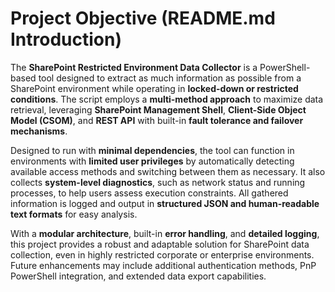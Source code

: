 # **Project Objective (README.md Introduction)**  

The **SharePoint Restricted Environment Data Collector** is a PowerShell-based tool designed to extract as much information as possible from a SharePoint environment while operating in **locked-down or restricted conditions**. The script employs a **multi-method approach** to maximize data retrieval, leveraging **SharePoint Management Shell**, **Client-Side Object Model (CSOM)**, and **REST API** with built-in **fault tolerance and failover mechanisms**.  

Designed to run with **minimal dependencies**, the tool can function in environments with **limited user privileges** by automatically detecting available access methods and switching between them as necessary. It also collects **system-level diagnostics**, such as network status and running processes, to help users assess execution constraints. All gathered information is logged and output in **structured JSON and human-readable text formats** for easy analysis.  

With a **modular architecture**, built-in **error handling**, and **detailed logging**, this project provides a robust and adaptable solution for SharePoint data collection, even in highly restricted corporate or enterprise environments. Future enhancements may include additional authentication methods, PnP PowerShell integration, and extended data export capabilities.